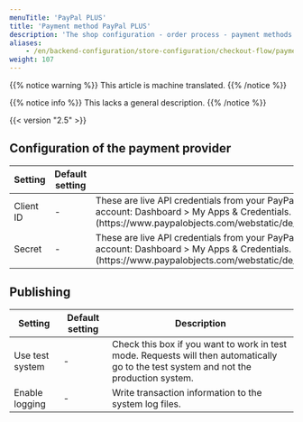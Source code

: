 ```yaml
---
menuTitle: 'PayPal PLUS'
title: 'Payment method PayPal PLUS'
description: 'The shop configuration - order process - payment methods - PayPal PLUS.'
aliases:
    - /en/backend-configuration/store-configuration/checkout-flow/payment-methods/payment-method-paypal-plus/
weight: 107
---
```


{{% notice warning %}}
This article is machine translated.
{{% /notice %}}

{{% notice info %}}
This lacks a general description.
{{% /notice %}}

 {{< version "2.5" >}}


## Configuration of the payment provider

<table>
    <thead>
    <tr>
        <th>Setting</th>
        <th>Default setting</th>
        <th>Description</th>
    </tr>
    </thead>
    <tbody>
    <tr>
        <td>Client ID</td>
        <td>-</td>
        <td>These are live API credentials from your PayPal PLUS account. You can find them in your PayPal Developer account: Dashboard &gt; My Apps &amp; Credentials. [How do I create the Client ID and Secret?](https://www.paypalobjects.com/webstatic/de_DE/downloads/Dokumentation_REST_API_Zugangsdaten.pdf)</td>
    </tr>
    <tr>
        <td>Secret</td>
        <td>-</td>
        <td>These are live API credentials from your PayPal PLUS account. You can find them in your PayPal Developer account: Dashboard &gt; My Apps &amp; Credentials. [How do I create the Client ID and Secret?](https://www.paypalobjects.com/webstatic/de_DE/downloads/Dokumentation_REST_API_Zugangsdaten.pdf)</td>
    </tr>
    </tbody>
</table>


## Publishing

|     Setting     | Default setting |                                                              Description                                                               |
|-----------------|-----------------|----------------------------------------------------------------------------------------------------------------------------------------|
| Use test system | -               | Check this box if you want to work in test mode. Requests will then automatically go to the test system and not the production system. |
| Enable logging  | -               | Write transaction information to the system log files.                                                                                 |
